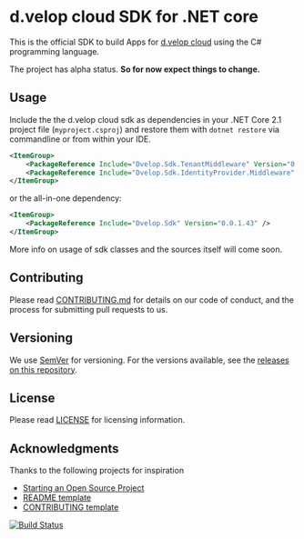 # d.velop cloud SDK for .NET core

This is the official SDK to build Apps for [d.velop cloud](https://www.d-velop.de/cloud/) using 
the C# programming language.

The project has alpha status. **So for now expect things to change.** 



## Usage

Include the the d.velop cloud sdk as dependencies in your .NET Core 2.1 project file (`myproject.csproj`) and restore them with `dotnet restore` via commandline or from within your IDE.

```xml
<ItemGroup>
    <PackageReference Include="Dvelop.Sdk.TenantMiddleware" Version="0.0.1.43" />
    <PackageReference Include="Dvelop.Sdk.IdentityProvider.Middleware" Version="0.0.1.43" />
</ItemGroup>
```

or the all-in-one dependency:

```xml
<ItemGroup>
    <PackageReference Include="Dvelop.Sdk" Version="0.0.1.43" />
</ItemGroup>
```

More info on usage of sdk classes and the sources itself will come soon.

## Contributing

Please read [CONTRIBUTING.md](CONTRIBUTING.md) for details on our code of conduct,
and the process for submitting pull requests to us.

## Versioning

We use [SemVer](http://semver.org/) for versioning. For the versions available, see 
the [releases on this repository](https://github.com/d-velop/dvelop-sdk-cs/releases). 

## License

Please read [LICENSE](LICENSE) for licensing information.

## Acknowledgments

Thanks to the following projects for inspiration

* [Starting an Open Source Project](https://opensource.guide/starting-a-project/)
* [README template](https://gist.github.com/PurpleBooth/109311bb0361f32d87a2)
* [CONTRIBUTING template](https://github.com/nayafia/contributing-template/blob/master/CONTRIBUTING-template.md)

[![Build Status](https://travis-ci.com/d-velop/dvelop-sdk-cs.svg?branch=master)](https://travis-ci.com/d-velop/dvelop-sdk-cs)